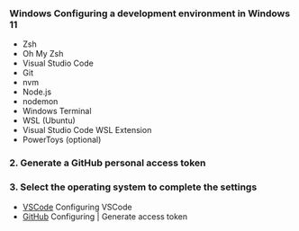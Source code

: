 ### Windows Configuring a development environment in Windows 11


- Zsh
- Oh My Zsh
- Visual Studio Code
- Git
- nvm
- Node.js
- nodemon
- Windows Terminal
- WSL (Ubuntu)
- Visual Studio Code WSL Extension
- PowerToys (optional)

### 2. Generate a GitHub personal access token

### 3. Select the operating system to complete the settings

- [VSCode](../VSCode) Configuring VSCode
- [GitHub](../GitHub) Configuring | Generate access token
